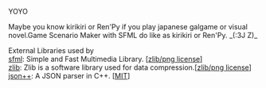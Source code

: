 YOYO

Maybe you know kirikiri or Ren'Py if you play japanese galgame or visual novel.Game Scenario Maker with SFML do like as kirikiri or Ren'Py. \_(:3J Z)\_ 

External Libraries used by<br/>
[sfml](http://www.sfml-dev.org/index.php): Simple and Fast Multimedia Library. \[[zlib/png license](http://opensource.org/licenses/Zlib)\]<br/>
[zlib](http://www.zlib.net/): Zlib is a software library used for data compression.\[[zlib/png license](http://opensource.org/licenses/Zlib)\]<br/>
[json++](https://github.com/hjiang/jsonxx): A JSON parser in C++. \[[MIT](http://opensource.org/licenses/MIT)\]<br/>

